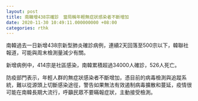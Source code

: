 ```yaml
---
layout: post
title: 南韓增438宗確診　當局稱年輕無症狀感染者不斷增加
date: 2020-11-30 10:49:11.000000000 +08:00
categories: rthk
---
```


南韓過去一日新增438宗新型肺炎確診病例，連續2天回落至500宗以下，韓聯社報道，可能與周末檢測量減少有關。

新增病例中，414宗是社區感染，南韓累積超過34000人確診，526人死亡。

防疫部門表示，年輕人群的無症狀感染者不斷增加，憑目前的病毒檢測與追蹤系統，難以從源頭上切斷感染途徑，警告如果無法有效遏制病毒擴散和蔓延，疫情很可能在南韓長期大流行，呼籲民眾不要瞞報症狀，主動接受檢測。
